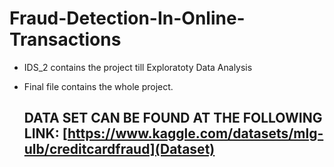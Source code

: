 # Fraud-Detection-In-Online-Transactions

- IDS_2 contains the project till Exploratoty Data Analysis
- Final file contains the whole project.

  ## DATA SET CAN BE FOUND AT THE FOLLOWING LINK: [https://www.kaggle.com/datasets/mlg-ulb/creditcardfraud](Dataset)
